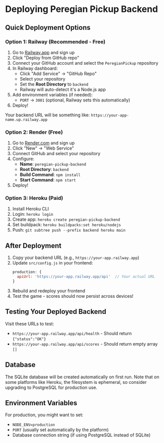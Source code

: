 # Deploying Peregian Pickup Backend

## Quick Deployment Options

### Option 1: Railway (Recommended - Free)

1. Go to [Railway.app](https://railway.app) and sign up
2. Click "Deploy from GitHub repo"
3. Connect your GitHub account and select the `PeregianPickup` repository
4. In Railway dashboard:
   - Click "Add Service" → "GitHub Repo"
   - Select your repository
   - Set the **Root Directory** to `backend`
   - Railway will auto-detect it's a Node.js app
5. Add environment variables (if needed):
   - `PORT` → `3001` (optional, Railway sets this automatically)
6. Deploy!

Your backend URL will be something like: `https://your-app-name.up.railway.app`

### Option 2: Render (Free)

1. Go to [Render.com](https://render.com) and sign up
2. Click "New" → "Web Service"
3. Connect GitHub and select your repository
4. Configure:
   - **Name**: `peregian-pickup-backend`
   - **Root Directory**: `backend`
   - **Build Command**: `npm install`
   - **Start Command**: `npm start`
5. Deploy!

### Option 3: Heroku (Paid)

1. Install Heroku CLI
2. Login: `heroku login`
3. Create app: `heroku create peregian-pickup-backend`
4. Set buildpack: `heroku buildpacks:set heroku/nodejs`
5. Push: `git subtree push --prefix backend heroku main`

## After Deployment

1. Copy your backend URL (e.g., `https://your-app.railway.app`)
2. Update `src/config.js` in your frontend:
   ```javascript
   production: {
     apiUrl: 'https://your-app.railway.app/api'  // Your actual URL
   }
   ```
3. Rebuild and redeploy your frontend
4. Test the game - scores should now persist across devices!

## Testing Your Deployed Backend

Visit these URLs to test:
- `https://your-app.railway.app/api/health` - Should return `{"status":"OK"}`
- `https://your-app.railway.app/api/scores` - Should return empty array `[]`

## Database

The SQLite database will be created automatically on first run. Note that on some platforms like Heroku, the filesystem is ephemeral, so consider upgrading to PostgreSQL for production use.

## Environment Variables

For production, you might want to set:
- `NODE_ENV=production`
- `PORT` (usually set automatically by the platform)
- Database connection string (if using PostgreSQL instead of SQLite)
